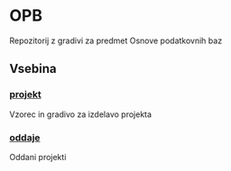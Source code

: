 # OPB
Repozitorij z gradivi za predmet Osnove podatkovnih baz

## Vsebina

### [projekt](projekt)

Vzorec in gradivo za izdelavo projekta

### [oddaje](oddaje)

Oddani projekti
